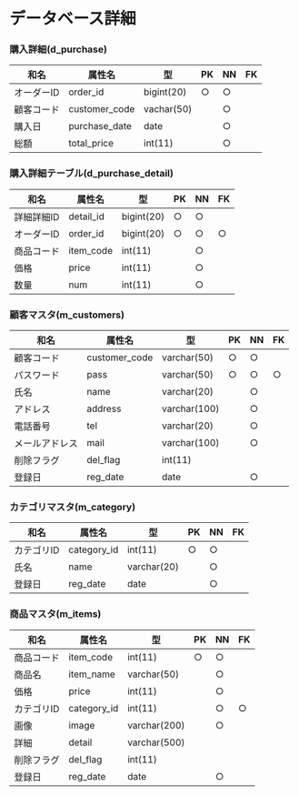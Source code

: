 # データベース詳細


### 購入詳細(d_purchase)

|和名| 属性名 | 型 | PK | NN | FK |
|---|--------|----|----|----|----|
|オーダーID|order_id|bigint(20)|○|○||
|顧客コード|customer_code|vachar(50)||○||
|購入日|purchase_date|date||○||
|総額|total_price|int(11)||○||

### 購入詳細テーブル(d_purchase_detail)

|和名| 属性名 | 型 | PK | NN | FK |
|----|-------|----|----|----|----|
|詳細詳細ID|detail_id|bigint(20)|○|○||
|オーダーID|order_id|bigint(20)|○|○|○|
|商品コード|item_code|int(11)||○||
|価格|price|int(11)||○||
|数量|num|int(11)||○||

### 顧客マスタ(m_customers)

|和名| 属性名 | 型 | PK | NN | FK |
|----|-------|----|----|----|----|
|顧客コード|customer_code|varchar(50)|○|○||
|パスワード|pass|varchar(50)|○|○|○|
|氏名|name|varchar(20)||○||
|アドレス|address|varchar(100)||○||
|電話番号|tel|varchar(20)||○||
|メールアドレス|mail|varchar(100)||○||
|削除フラグ|del_flag|int(11)||||
|登録日|reg_date|date||○||


### カテゴリマスタ(m_category)

|和名| 属性名 | 型 | PK | NN | FK |
|----|-------|----|----|----|----|
|カテゴリID|category_id|int(11)|○|○||
|氏名|name|varchar(20)||○||
|登録日|reg_date|date||○||


### 商品マスタ(m_items)

|和名| 属性名 | 型 | PK | NN | FK |
|----|-------|----|----|----|----|
|商品コード|item_code|int(11)|○|○||
|商品名|item_name|varchar(50)||○||
|価格|price|int(11)||○||
|カテゴリID|category_id|int(11)||○|○|
|画像|image|varchar(200)||○||
|詳細|detail|varchar(500)||||
|削除フラグ|del_flag|int(11)||||
|登録日|reg_date|date||○||

